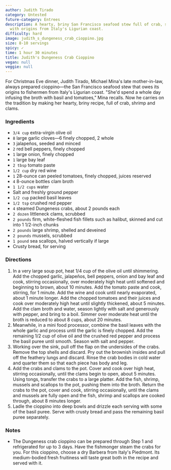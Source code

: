 ```yaml
---
author: Judith Tirado
category: Untested
future-category: Entrees
description: A hearty, briny San Francisco seafood stew full of crab, shrimp and clams,
  with origins from Italy's Ligurian coast.
difficulty: hard
image: judith_s_dungeness_crab_cioppino.jpg
size: 8-10 servings
spicy: ✓
time: 1 hour 30 minutes
title: Judith's Dungeness Crab Cioppino
vegan: null
veggie: null
---
```

For Christmas Eve dinner, Judith Tirado, Michael Mina's late mother-in-law, always prepared cioppino—the San Francisco seafood stew that owes its origins to fishermen from Italy's Ligurian coast. "She'd spend a whole day infusing the broth with basil and tomatoes," Mina recalls. Now he carries on the tradition by making her hearty, briny recipe, full of crab, shrimp and clams.

### Ingredients

* `3/4 cup` extra-virgin olive oil
* `8` large garlic cloves—6 finely chopped, 2 whole
* `3` jalapeños, seeded and minced
* `2` red bell peppers, finely chopped
* `1` large onion, finely chopped
* `1` large bay leaf
* `2 tbsp` tomato paste
* `1/2 cup` dry red wine
* `1` 28-ounce can peeled tomatoes, finely chopped, juices reserved
* `4` 8-ounce bottles clam broth
* `1 1/2 cups` water
* Salt and freshly ground pepper
* `1/2 cup` packed basil leaves
* `1/2 tsp` crushed red pepper
* `4` steamed Dungeness crabs, about 2 pounds each
* `2 dozen` littleneck clams, scrubbed
* `2 pounds` firm, white-fleshed fish fillets such as halibut, skinned and cut into 1 1/2-inch chunks
* `2 pounds` large shrimp, shelled and deveined
* `2 pounds` mussels, scrubbed
* `1 pound` sea scallops, halved vertically if large
* Crusty bread, for serving

### Directions

1. In a very large soup pot, heat 1/4 cup of the olive oil until shimmering. Add the chopped garlic, jalapeños, bell peppers, onion and bay leaf and cook, stirring occasionally, over moderately high heat until softened and beginning to brown, about 10 minutes. Add the tomato paste and cook, stirring, for 1 minute. Add the wine and cook until nearly evaporated, about 1 minute longer. Add the chopped tomatoes and their juices and cook over moderately high heat until slightly thickened, about 5 minutes. Add the clam broth and water, season lightly with salt and generously with pepper, and bring to a boil. Simmer over moderate heat until the broth is reduced to about 8 cups, about 20 minutes.
2. Meanwhile, in a mini food processor, combine the basil leaves with the whole garlic and process until the garlic is finely chopped. Add the remaining 1/2 cup of olive oil and the crushed red pepper and process the basil puree until smooth. Season with salt and pepper.
3. Working over the sink, pull off the flap on the undersides of the crabs. Remove the top shells and discard. Pry out the brownish insides and pull off the feathery lungs and discard. Rinse the crab bodies in cold water and quarter them so that each piece has body and leg.
4. Add the crabs and clams to the pot. Cover and cook over high heat, stirring occasionally, until the clams begin to open, about 5 minutes. Using tongs, transfer the crabs to a large platter. Add the fish, shrimp, mussels and scallops to the pot, pushing them into the broth. Return the crabs to the pot, cover and cook, stirring occasionally, until the clams and mussels are fully open and the fish, shrimp and scallops are cooked through, about 8 minutes longer.
5. Ladle the cioppino into deep bowls and drizzle each serving with some of the basil puree. Serve with crusty bread and pass the remaining basil puree separately.

### Notes

- The Dungeness crab cioppino can be prepared through Step 1 and refrigerated for up to 3 days. Have the fishmonger steam the crabs for you. For this cioppino, choose a dry Barbera from Italy's Piedmont. Its medium-bodied fresh fruitiness will taste great both in the recipe and served with it.